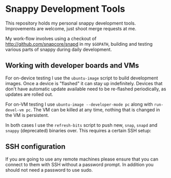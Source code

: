 # Snappy Development Tools

This repository holds my personal snappy development tools.  Improvements are
welcome, just shoot merge requests at me.

My work-flow involves using a checkout of http://github.com/snapcore/snapd
in my ``$GOPATH``, building and testing various parts of snappy during daily
development.

## Working with developer boards and VMs

For on-device testing I use the ``ubuntu-image`` script to build development
images. Once a device is "flashed" it can stay up indefinitely. Devices that
don't have automatic update available need to be re-flashed periodically, as
updates are rolled out.

For on-VM testing I use ``ubuntu-image --developer-mode pc`` along with
``run-devel-vm pc``. The VM can be killed at any time, nothing that is changed
in the VM is persistent.

In both cases I use the ``refresh-bits`` script to push new, ``snap``,
``snapd`` and ``snappy`` (deprecated) binaries over. This requires a certain
SSH setup:

## SSH configuration

If you are going to use any remote machines please ensure that you can connect
to them with SSH without a password prompt. In addition you should not need a
password to use sudo.
